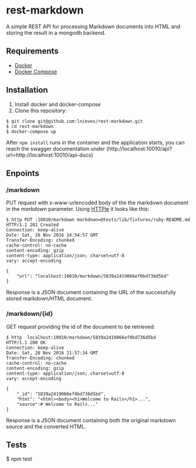 # rest-markdown

A simple REST API for processing Markdown documents into HTML and storing the
result in a mongodb backend.

## Requirements

* [Docker](https://www.docker.com/)
* [Docker Compose](https://docs.docker.com/compose/)

## Installation

1. Install docker and docker-compose
2. Clone this repository:

```
$ git clone git@github.com:lnieves/rest-markdown.git
$ cd rest-markdown
$ docker-compose up
```

After `npm install` runs in the container and the application starts, you can reach the
swagger documentation under (http://localhost:10010/api?url=http://localhost:10010/api-docs)

## Enpoints

### /markdown

PUT request with x-www-urlencoded body of the the markdown document in the 
*markdown* parameter. Using [HTTPie](https://httpie.org/) it looks like this:

```
$ http PUT :10010/markdown markdown=@tests/lib/fixtures/ruby-README.md
HTTP/1.1 201 Created
Connection: keep-alive
Date: Sat, 26 Nov 2016 14:54:57 GMT
Transfer-Encoding: chunked
cache-control: no-cache
content-encoding: gzip
content-type: application/json; charset=utf-8
vary: accept-encoding

{
    "url": "localhost:10010/markdown/5839a2419066ef0bd736d5bd"
}
```

Response is a JSON document containing the URL of the successfully stored markdown/HTML
document.

### /markdown/{id}

GET request providing the id of the document to be retrieved:

```
$ http  localhost:10010/markdown/5839a2419066ef0bd736d5bd
HTTP/1.1 200 OK
Connection: keep-alive
Date: Sat, 26 Nov 2016 21:57:34 GMT
Transfer-Encoding: chunked
cache-control: no-cache
content-encoding: gzip
content-type: application/json; charset=utf-8
vary: accept-encoding

{
    "_id": "5839a2419066ef0bd736d5bd", 
    "html": "<html><body><h1>Welcome to Rails</h1>...",
    "source":# Welcome to Rails..."
}
```

Response is a JSON document containing both the original markdown source and the
converted HTML.

## Tests

$ npm test

